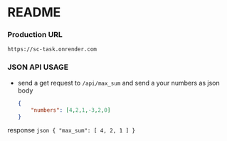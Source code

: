 # README

### Production URL
    https://sc-task.onrender.com

### JSON API USAGE

* send a get request to `/api/max_sum` and send a your numbers as json body
    ```json
    {
        "numbers": [4,2,1,-3,2,0]
    }
    ```

response
    ```json
    {
        "max_sum": [
            4,
            2,
            1
        ]
    }
    ```
